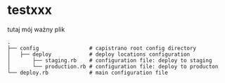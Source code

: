 # testxxx
tutaj mój ważny plik

    .
    ├── config                # capistrano root config directory
    │   ├── deploy            # deploy locations configuration
    │       ├── staging.rb    # configuration file: deploy to staging
    │       └── production.rb # configuration file: deploy to producton 
    └── deploy.rb             # main configuration file
